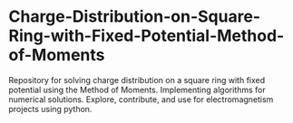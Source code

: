 # Charge-Distribution-on-Square-Ring-with-Fixed-Potential-Method-of-Moments
Repository for solving charge distribution on a square ring with fixed potential using the Method of Moments. Implementing algorithms for numerical solutions. Explore, contribute, and use for electromagnetism projects using python.
